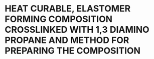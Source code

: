 # HEAT CURABLE, ELASTOMER FORMING COMPOSITION CROSSLINKED WITH 1,3 DIAMINO PROPANE AND METHOD FOR PREPARING THE COMPOSITION